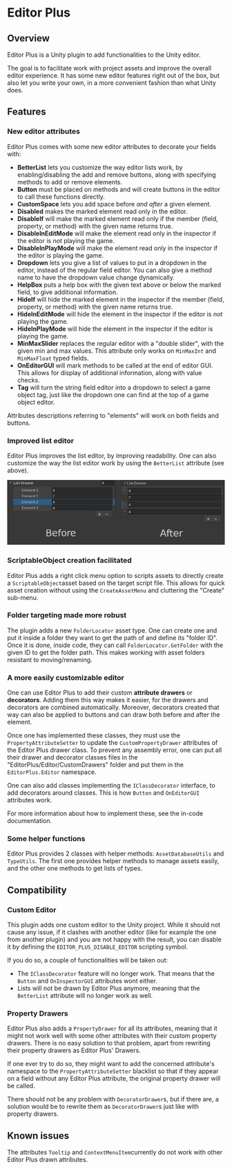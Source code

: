 

# Editor Plus

## Overview

Editor Plus is a Unity plugin to add functionalities to the Unity editor.

The goal is to facilitate work with project assets and improve the overall editor experience. It has some new editor features right out of the box, but also let you write your own, in a more convenient fashion than what Unity does.

## Features

### New editor attributes

Editor Plus comes with some new editor attributes to decorate your fields with:
* **BetterList** lets you customize the way editor lists work, by enabling/disabling the add and remove buttons, along with specifying methods to add or remove elements.
* **Button** must be placed on methods and will create buttons in the editor to call these functions directly.
* **CustomSpace** lets you add space before *and after* a given element.
* **Disabled** makes the marked element read only in the editor.
* **DisableIf** will make the marked element read only if the member (field, property, or method) with the given name returns true.
* **DisableInEditMode** will make the element read only in the inspector if the editor is *not* playing the game.
* **DisableInPlayMode** will make the element read only in the inspector if the editor is playing the game.
* **Dropdown** lets you give a list of values to put in a dropdown in the editor, instead of the regular field editor. You can also give a method name to have the dropdown value change dynamically.
* **HelpBox** puts a help box with the given text above or below the marked field, to give additional information.
* **HideIf** will hide the marked element in the inspector if the member (field, property, or method) with the given name returns true.
* **HideInEditMode** will hide the element in the inspector if the editor is *not* playing the game.
* **HideInPlayMode** will hide the element in the inspector if the editor is playing the game.
* **MinMaxSlider** replaces the regular editor with a "double slider", with the given min and max values. This attribute only works on `MinMaxInt` and `MinMaxFloat` typed fields.
* **OnEditorGUI** will mark methods to be called at the end of editor GUI. This allows for display of additional information, along with value checks.
* **Tag** will turn the string field editor into a dropdown to select a game object tag, just like the dropdown one can find at the top of a game object editor.

Attributes descriptions referring to \"elements\" will work on both fields and buttons.

### Improved list editor

Editor Plus improves the list editor, by improving readability. One can also customize the way the list editor work by using the `BetterList` attribute (see above).

![Example of the difference between the regular list an the EditorPlus list](ListDemo.png)

### ScriptableObject creation facilitated

Editor Plus adds a right click menu option to scripts assets to directly create a `ScriptableObject`asset based on the target script file. This allows for quick asset creation without using the `CreateAssetMenu` and cluttering the \"Create\" sub-menu.

### Folder targeting made more robust

The plugin adds a new `FolderLocator` asset type. One can create one and put it inside a folder they want to get the path of and define its \"folder ID\". Once it is done, inside code, they can call `FolderLocator.GetFolder` with the given ID to get the folder path. This makes working with asset folders resistant to moving/renaming.

### A more easily customizable editor

One can use Editor Plus to add their custom **attribute drawers** or **decorators**. Adding them this way makes it easier, for the drawers and decorators are combined automatically. Moreover, decorators created that way can also be applied to buttons and can draw both before and after the element.

Once one has implemented these classes, they must use the `PropertyAttributeSetter` to update the `CustomPropertyDrawer` attributes of the Editor Plus drawer class. To prevent any assembly error, one can put all their drawer and decorator classes files in the \"EditorPlus/Editor/CustomDrawers\" folder and put them in the `EditorPlus.Editor` namespace.

One can also add classes implementing the `IClassDecorator` interface, to add decorators around classes. This is how `Button` and `OnEditorGUI` attributes work.

For more information about how to implement these, see the in-code documentation.

### Some helper functions

Editor Plus provides 2 classes with helper methods: `AssetDatabaseUtils` and `TypeUtils`. The first one provides helper methods to manage assets easily, and the other one methods to get lists of types.

## Compatibility

### Custom Editor

This plugin adds one custom editor to the Unity project. While it should not cause any issue, if it clashes with another editor (like for example the one from another plugin) and you are not happy with the result, you can disable it by defining the `EDITOR_PLUS_DISABLE_EDITOR` scripting symbol. 

If you do so, a couple of functionalities will be taken out:
* The `IClassDecorator` feature will no longer work. That means that the `Button` and `OnInspectorGUI` attributes wont either.
* Lists will not be drawn by Editor Plus anymore, meaning that the `BetterList` attribute will no longer work as well.

### Property Drawers

Editor Plus also adds a `PropertyDrawer` for all its attributes, meaning that it might not work well with some other attributes with their custom property drawers. There is no easy solution to that problem, apart from rewriting their property drawers as Editor Plus' Drawers. 

If one ever try to do so, they might want to add the concerned attribute's namespace to the `PropertyAttributeSetter` blacklist so that if they appear on a field without any Editor Plus attribute, the original property drawer will be called. 

There should not be any problem with `DecoratorDrawer`s, but if there are, a solution would be to rewrite them as `DecoratorDrawer`s just like with property drawers.

## Known issues

The attributes `Tooltip` and `ContextMenuItem`currently do not work with other Editor Plus drawn attributes.
